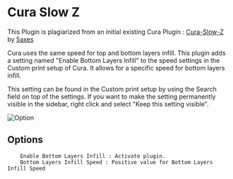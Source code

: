 # Cura Slow Z

This Plugin is plagiarized from an initial existing Cura Plugin : [Cura-Slow-Z](https://github.com/5axes/Cura-Slow-Z) by [5axes](https://github.com/5axes)

Cura uses the same speed for top and bottom layers infill.
This plugin adds a setting named "Enable Bottom Layers Infill" to the speed settings in the Custom print setup of Cura. It allows for a specific speed for bottom layers infill.

This setting can be found in the Custom print setup by using the Search field on top of the settings. If you want to make the setting permanently visible in the sidebar, right click and select "Keep this setting visible".

![Option](./images/options.png)

## Options

        Enable Bottom Layers Infill : Activate plugin.
        Bottom Layers Infill Speed : Positive value for Bottom Layers Infill Speed
